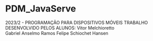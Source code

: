 # PDM_JavaServe
2023/2 - PROGRAMAÇÃO PARA DISPOSITIVOS MÓVEIS
TRABALHO DESENVOLVIDO PELOS ALUNOS:
    Vitor Melchioretto  
    Gabriel Anselmo Ramos
    Felipe Schiochet Hansen 